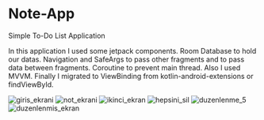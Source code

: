 # Note-App
Simple To-Do List Application

In this application I used some jetpack components.
Room Database to hold our datas.
Navigation and SafeArgs to pass other fragments and to pass data between fragments.
Coroutine to prevent main thread.
Also I used MVVM.
Finally I migrated to ViewBinding from kotlin-android-extensions or findViewById.


![giris_ekrani](https://user-images.githubusercontent.com/79268497/130888549-4c002df4-943f-4585-aa49-14eac8bb3cbf.png)
![not_ekrani](https://user-images.githubusercontent.com/79268497/130888560-f31bb2d8-725a-4ed1-bc39-6e96c902287f.png)
![ikinci_ekran](https://user-images.githubusercontent.com/79268497/130888566-3e94f997-8516-4385-a176-9280eef5f6b1.png)
![hepsini_sil](https://user-images.githubusercontent.com/79268497/130888571-7195c6ca-562f-4f9d-98c6-056cb9611df8.png)
![duzenlenme_5](https://user-images.githubusercontent.com/79268497/130888573-2b2fa805-e0db-4858-815c-776125ce5792.png)
![duzenlenmis_ekran](https://user-images.githubusercontent.com/79268497/130888577-a8a48e4c-ce97-4194-8c61-9e73cf3d63ea.png)

